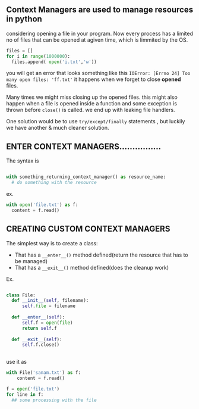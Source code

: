 ## Context Managers are used to manage resources in python
considering opening a file in your program. Now every process has a limited no of files that can be opened at  agiven time, which is limmited by the OS.

```python
files = []
for i in range(1000000):
  files.append( open('i.txt','w'))
```
you will get an error that looks something like this `IOError: [Errno 24] Too many open files: 'ff.txt'`
it happens when we forget to close **opened** files.

Many times we might miss closing up the opened files. this might also happen when a file is opened inside a function and some exception is thrown before `close()` is called. we end up with leaking file handlers.

One solution would be to use `try/except/finally` statements , but luckily we have another & much cleaner solution.

## ENTER CONTEXT MANAGERS................
The syntax is

```python

with something_returning_context_manager() as resource_name:
  # do something with the resource
```

ex.

```python
with open('file.txt') as f:
  content = f.read()
```

## CREATING CUSTOM CONTEXT MANAGERS
The simplest way is to create a class:
* That has a `__enter__()` method defined(return the resource that has to be managed)
* That has a `__exit__()` method defined(does the cleanup work)

Ex.

```python

class File:
  def __init__(self, filename):
      self.file = filename
  
  def __enter__(self):
      self.f = open(file)
      return self.f
      
  def __exit__(self):
      self.f.close()
      
```

use it as 
```python
with File('sanam.txt') as f:
    content = f.read()
```

```python
f = open('file.txt')
for line in f:
  ## some processing with the file
```
  
